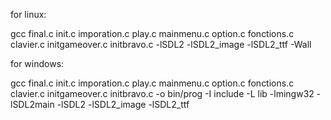for linux:

gcc final.c init.c imporation.c play.c mainmenu.c option.c fonctions.c clavier.c initgameover.c initbravo.c -lSDL2 -lSDL2_image -lSDL2_ttf -Wall




for windows:

gcc final.c init.c imporation.c play.c mainmenu.c option.c fonctions.c clavier.c initgameover.c initbravo.c -o bin/prog -I include -L lib -lmingw32 -lSDL2main -lSDL2 -lSDL2_image -lSDL2_ttf
